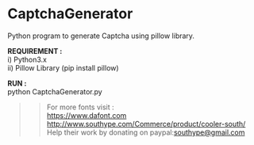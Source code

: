 # CaptchaGenerator
Python program to generate Captcha using pillow library.  
  
<b>REQUIREMENT :</b>  
i) Python3.x  
ii) Pillow Library (pip install pillow)  
  
<b>RUN :</b>  
python CaptchaGenerator.py  
  
>> For more fonts visit :  
> https://www.dafont.com  
> http://www.southype.com/Commerce/product/cooler-south/   
> Help their work by donating on paypal:southype@gmail.com  
